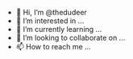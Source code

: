 - 👋 Hi, I’m @thedudeer
- 👀 I’m interested in ...
- 🌱 I’m currently learning ...
- 💞️ I’m looking to collaborate on ...
- 📫 How to reach me ...

<!---
thedudeer/thedudeer is a ✨ special ✨ repository because its `README.md` (this file) appears on your GitHub profile.
You can click the Preview link to take a look at your changes.
--->
